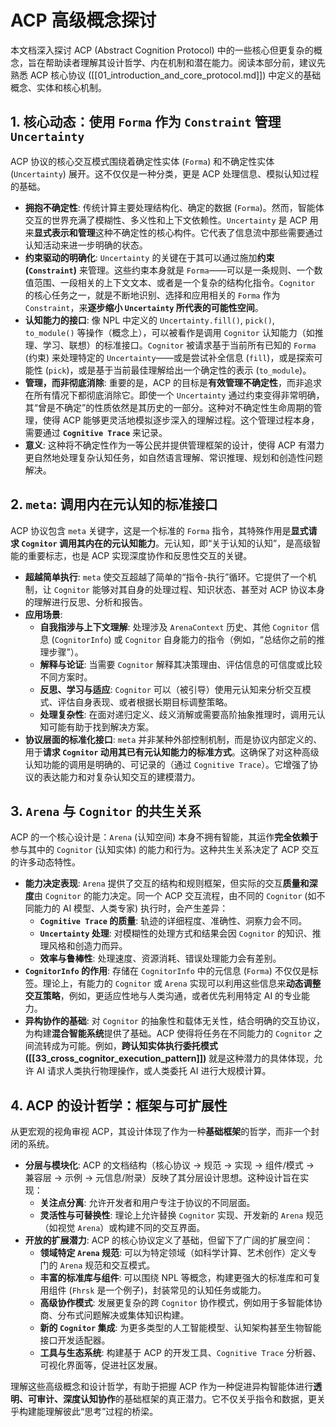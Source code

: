 # ACP 高级概念探讨

本文档深入探讨 ACP (Abstract Cognition Protocol) 中的一些核心但更复杂的概念，旨在帮助读者理解其设计哲学、内在机制和潜在能力。阅读本部分前，建议先熟悉 ACP 核心协议 ([[01_introduction_and_core_protocol.md]]) 中定义的基础概念、实体和核心机制。

## 1. 核心动态：使用 `Forma` 作为 `Constraint` 管理 `Uncertainty`

ACP 协议的核心交互模式围绕着确定性实体 (`Forma`) 和不确定性实体 (`Uncertainty`) 展开。这不仅仅是一种分类，更是 ACP 处理信息、模拟认知过程的基础。

*   **拥抱不确定性**: 传统计算主要处理结构化、确定的数据 (`Forma`)。然而，智能体交互的世界充满了模糊性、多义性和上下文依赖性。`Uncertainty` 是 ACP 用来**显式表示和管理**这种不确定性的核心构件。它代表了信息流中那些需要通过认知活动来进一步明确的状态。
*   **约束驱动的明确化**: `Uncertainty` 的关键在于其可以通过施加**约束 (`Constraint`)** 来管理。这些约束本身就是 `Forma`——可以是一条规则、一个数值范围、一段相关的上下文文本、或者是一个复杂的结构化指令。`Cognitor` 的核心任务之一，就是不断地识别、选择和应用相关的 `Forma` 作为 `Constraint`，来**逐步缩小 `Uncertainty` 所代表的可能性空间**。
*   **认知能力的接口**: 像 NPL 中定义的 `Uncertainty.fill()`, `pick()`, `to_module()` 等操作（概念上），可以被看作是调用 `Cognitor` 认知能力（如推理、学习、联想）的标准接口。`Cognitor` 被请求基于当前所有已知的 `Forma` (约束) 来处理特定的 `Uncertainty`——或是尝试补全信息 (`fill`)，或是探索可能性 (`pick`)，或是基于当前最佳理解给出一个确定性的表示 (`to_module`)。
*   **管理，而非彻底消除**: 重要的是，ACP 的目标是**有效管理不确定性**，而非追求在所有情况下都彻底消除它。即使一个 `Uncertainty` 通过约束变得非常明确，其“曾是不确定”的性质依然是其历史的一部分。这种对不确定性生命周期的管理，使得 ACP 能够更灵活地模拟逐步深入的理解过程。这个管理过程本身，需要通过 **`Cognitive Trace`** 来记录。
*   **意义**: 这种将不确定性作为一等公民并提供管理框架的设计，使得 ACP 有潜力更自然地处理复杂认知任务，如自然语言理解、常识推理、规划和创造性问题解决。

## 2. `meta`: 调用内在元认知的标准接口

ACP 协议包含 `meta` 关键字，这是一个标准的 `Forma` 指令，其特殊作用是**显式请求 `Cognitor` 调用其内在的元认知能力**。元认知，即“关于认知的认知”，是高级智能的重要标志，也是 ACP 实现深度协作和反思性交互的关键。

*   **超越简单执行**: `meta` 使交互超越了简单的“指令-执行”循环。它提供了一个机制，让 `Cognitor` 能够对其自身的处理过程、知识状态、甚至对 ACP 协议本身的理解进行反思、分析和报告。
*   **应用场景**:
    *   **自我指涉与上下文理解**: 处理涉及 `ArenaContext` 历史、其他 `Cognitor` 信息 (`CognitorInfo`) 或 `Cognitor` 自身能力的指令（例如，“总结你之前的推理步骤”）。
    *   **解释与论证**: 当需要 `Cognitor` 解释其决策理由、评估信息的可信度或比较不同方案时。
    *   **反思、学习与适应**: `Cognitor` 可以（被引导）使用元认知来分析交互模式、评估自身表现、或者根据长期目标调整策略。
    *   **处理复杂性**: 在面对递归定义、歧义消解或需要高阶抽象推理时，调用元认知可能有助于找到解决方案。
*   **协议层面的标准化接口**: `meta` 并非某种外部控制机制，而是协议内部定义的、用于**请求 `Cognitor` 动用其已有元认知能力的标准方式**。这确保了对这种高级认知功能的调用是明确的、可记录的（通过 `Cognitive Trace`）。它增强了协议的表达能力和对复杂认知交互的建模潜力。

## 3. `Arena` 与 `Cognitor` 的共生关系

ACP 的一个核心设计是：`Arena` (认知空间) 本身不拥有智能，其运作**完全依赖于**参与其中的 `Cognitor` (认知实体) 的能力和行为。这种共生关系决定了 ACP 交互的许多动态特性。

*   **能力决定表现**: `Arena` 提供了交互的结构和规则框架，但实际的交互**质量和深度**由 `Cognitor` 的能力决定。同一个 ACP 交互流程，由不同的 `Cognitor` (如不同能力的 AI 模型、人类专家) 执行时，会产生差异：
    *   **`Cognitive Trace` 的质量**: 轨迹的详细程度、准确性、洞察力会不同。
    *   **`Uncertainty` 处理**: 对模糊性的处理方式和结果会因 `Cognitor` 的知识、推理风格和创造力而异。
    *   **效率与鲁棒性**: 处理速度、资源消耗、错误处理能力会有差别。
*   **`CognitorInfo` 的作用**: 存储在 `CognitorInfo` 中的元信息 (`Forma`) 不仅仅是标签。理论上，有能力的 `Cognitor` 或 `Arena` 实现可以利用这些信息来**动态调整交互策略**，例如，更适应性地与人类沟通，或者优先利用特定 AI 的专业能力。
*   **异构协作的基础**: 对 `Cognitor` 的抽象性和载体无关性，结合明确的交互协议，为构建**混合智能系统**提供了基础。ACP 使得将任务在不同能力的 `Cognitor` 之间流转成为可能。例如，**跨认知实体执行委托模式 ([[33_cross_cognitor_execution_pattern]])** 就是这种潜力的具体体现，允许 AI 请求人类执行物理操作，或人类委托 AI 进行大规模计算。

## 4. ACP 的设计哲学：框架与可扩展性

从更宏观的视角审视 ACP，其设计体现了作为一种**基础框架**的哲学，而非一个封闭的系统。

*   **分层与模块化**: ACP 的文档结构（核心协议 -> 规范 -> 实现 -> 组件/模式 -> 兼容层 -> 示例 -> 元信息/附录）反映了其分层设计思想。这种设计旨在实现：
    *   **关注点分离**: 允许开发者和用户专注于协议的不同层面。
    *   **灵活性与可替换性**: 理论上允许替换 `Cognitor` 实现、开发新的 `Arena` 规范（如视觉 `Arena`）或构建不同的交互界面。
*   **开放的扩展潜力**: ACP 的核心协议定义了基础，但留下了广阔的扩展空间：
    *   **领域特定 `Arena` 规范**: 可以为特定领域（如科学计算、艺术创作）定义专门的 `Arena` 规范和交互模式。
    *   **丰富的标准库与组件**: 可以围绕 NPL 等概念，构建更强大的标准库和可复用组件 (`Fhrsk` 是一个例子)，封装常见的认知任务或能力。
    *   **高级协作模式**: 发展更复杂的跨 `Cognitor` 协作模式，例如用于多智能体协商、分布式问题解决或集体知识构建。
    *   **新的 `Cognitor` 集成**: 为更多类型的人工智能模型、认知架构甚至生物智能接口开发适配器。
    *   **工具与生态系统**: 构建基于 ACP 的开发工具、`Cognitive Trace` 分析器、可视化界面等，促进社区发展。

理解这些高级概念和设计哲学，有助于把握 ACP 作为一种促进异构智能体进行**透明、可审计、深度认知协作**的基础框架的真正潜力。它不仅关乎指令和数据，更关乎构建能理解彼此“思考”过程的桥梁。